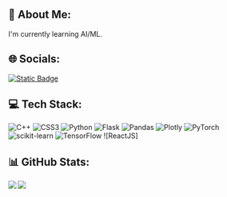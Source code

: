 ## 💫 About Me:
I'm currently learning AI/ML.


## 🌐 Socials:
<a href="https://www.linkedin.com/in/brijesh-mishra-9754b522b/" target="blank"><img alt="Static Badge" src="https://img.shields.io/badge/LinkedIn-0077B5?style=for-the-badge&logo=linkedin&logoColor=white">
</a>


## 💻 Tech Stack:
![C++](https://img.shields.io/badge/c++-%2300599C.svg?style=for-the-badge&logo=c%2B%2B&logoColor=white) ![CSS3](https://img.shields.io/badge/css3-%231572B6.svg?style=for-the-badge&logo=css3&logoColor=white) ![Python](https://img.shields.io/badge/python-3670A0?style=for-the-badge&logo=python&logoColor=ffdd54) ![Flask](https://img.shields.io/badge/flask-%23000.svg?style=for-the-badge&logo=flask&logoColor=white)  ![Pandas](https://img.shields.io/badge/pandas-%23150458.svg?style=for-the-badge&logo=pandas&logoColor=white) ![Plotly](https://img.shields.io/badge/Plotly-%233F4F75.svg?style=for-the-badge&logo=plotly&logoColor=white) ![PyTorch](https://img.shields.io/badge/PyTorch-%23EE4C2C.svg?style=for-the-badge&logo=PyTorch&logoColor=white) ![scikit-learn](https://img.shields.io/badge/scikit--learn-%23F7931E.svg?style=for-the-badge&logo=scikit-learn&logoColor=white)  ![TensorFlow](https://img.shields.io/badge/TensorFlow-%23FF6F00.svg?style=for-the-badge&logo=TensorFlow&logoColor=white) ![ReactJS]

## 📊 GitHub Stats:
<img align = "left" src="https://github-readme-streak-stats.herokuapp.com/?user=brijesh391&theme=dark&hide_border=false">
<img align = "center" src="https://github-readme-stats.vercel.app/api/top-langs/?username=brijesh391&theme=dark&hide_border=false&include_all_commits=false&count_private=false&layout=compact">
